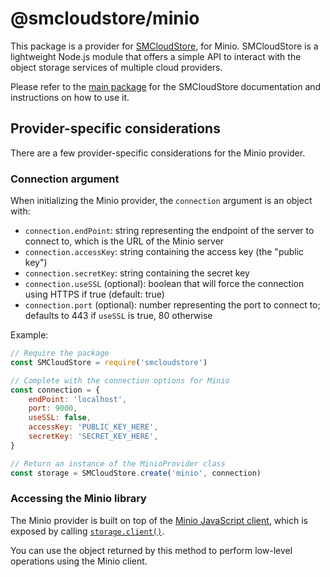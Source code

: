 # @smcloudstore/minio

This package is a provider for [SMCloudStore](https://github.com/ItalyPaleAle/SMCloudStore), for Minio. SMCloudStore is a lightweight Node.js module that offers a simple API to interact with the object storage services of multiple cloud providers.

Please refer to the [main package](https://github.com/ItalyPaleAle/SMCloudStore) for the SMCloudStore documentation and instructions on how to use it.

## Provider-specific considerations

There are a few provider-specific considerations for the Minio provider.

### Connection argument

When initializing the Minio provider, the `connection` argument is an object with:

- `connection.endPoint`: string representing the endpoint of the server to connect to, which is the URL of the Minio server
- `connection.accessKey`: string containing the access key (the "public key")
- `connection.secretKey`: string containing the secret key
- `connection.useSSL` (optional): boolean that will force the connection using HTTPS if true (default: true)
- `connection.port` (optional): number representing the port to connect to; defaults to 443 if `useSSL` is true, 80 otherwise

Example:

````js
// Require the package
const SMCloudStore = require('smcloudstore')

// Complete with the connection options for Minio
const connection = {
    endPoint: 'localhost',
    port: 9000,
    useSSL: false,
    accessKey: 'PUBLIC_KEY_HERE',
    secretKey: 'SECRET_KEY_HERE',
}

// Return an instance of the MinioProvider class
const storage = SMCloudStore.create('minio', connection)
````

### Accessing the Minio library

The Minio provider is built on top of the [Minio JavaScript client](https://github.com/minio/minio-js), which is exposed by calling [`storage.client()`](https://italypaleale.github.io/SMCloudStore/classes/minio.minioprovider.html#client).

You can use the object returned by this method to perform low-level operations using the Minio client.
